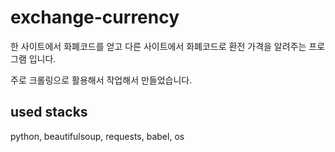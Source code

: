 # exchange-currency
한 사이트에서 화폐코드를 얻고 다른 사이트에서 화폐코드로 환전 가격을 알려주는 프로그램 입니다.

주로 크롤링으로 활용해서 작업해서 만들었습니다.


## used stacks
python, beautifulsoup, requests, babel, os
